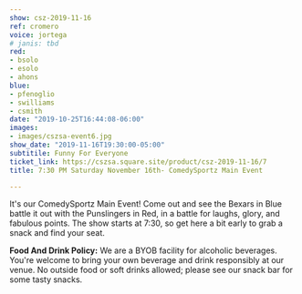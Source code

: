 ```yaml
---
show: csz-2019-11-16
ref: cromero
voice: jortega
# janis: tbd
red:
- bsolo
- esolo
- ahons
blue:
- pfenoglio
- swilliams
- csmith
date: "2019-10-25T16:44:08-06:00"
images:
- images/cszsa-event6.jpg
show_date: "2019-11-16T19:30:00-05:00"
subtitile: Funny For Everyone
ticket_link: https://cszsa.square.site/product/csz-2019-11-16/7
title: 7:30 PM Saturday November 16th- ComedySportz Main Event

---
```

It's our ComedySportz Main Event! Come out and see the Bexars in Blue battle it out with the Punslingers in Red, in a battle for laughs, glory, and fabulous points. The show starts at 7:30, so get here a bit early to grab a snack and find your seat.

**Food And Drink Policy:** We are a BYOB facility for alcoholic beverages. You're welcome to bring your own beverage and drink responsibly at our venue. No outside food or soft drinks allowed; please see our snack bar for some tasty snacks.
